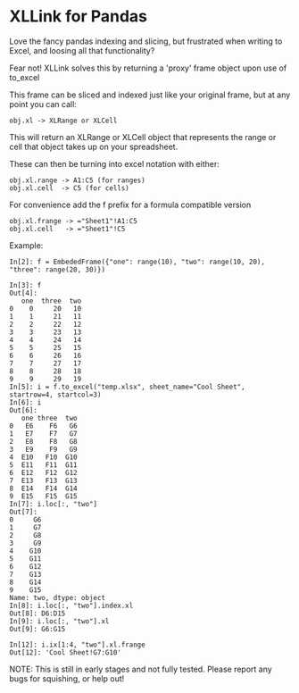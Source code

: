 # XLLink for Pandas

Love the fancy pandas indexing and slicing, but frustrated when writing to Excel, and loosing all that functionality?

Fear not! XLLink solves this by returning a 'proxy' frame object upon use of to_excel

This frame can be sliced and indexed just like your original frame, but at any point you can call:

    obj.xl -> XLRange or XLCell

This will return an XLRange or XLCell object that represents the range or cell that object takes up on your spreadsheet.

These can then be turning into excel notation with either:

    obj.xl.range -> A1:C5 (for ranges)
    obj.xl.cell  -> C5 (for cells)

For convenience add the f prefix for a formula compatible version

    obj.xl.frange -> ="Sheet1"!A1:C5
    obj.xl.cell   -> ="Sheet1"!C5

Example:

    In[2]: f = EmbededFrame({"one": range(10), "two": range(10, 20), "three": range(20, 30)})

    In[3]: f
    Out[4]:
       one  three  two
    0    0     20   10
    1    1     21   11
    2    2     22   12
    3    3     23   13
    4    4     24   14
    5    5     25   15
    6    6     26   16
    7    7     27   17
    8    8     28   18
    9    9     29   19
    In[5]: i = f.to_excel("temp.xlsx", sheet_name="Cool Sheet", startrow=4, startcol=3)
    In[6]: i
    Out[6]:
       one three  two
    0   E6    F6   G6
    1   E7    F7   G7
    2   E8    F8   G8
    3   E9    F9   G9
    4  E10   F10  G10
    5  E11   F11  G11
    6  E12   F12  G12
    7  E13   F13  G13
    8  E14   F14  G14
    9  E15   F15  G15
    In[7]: i.loc[:, "two"]
    Out[7]:
    0     G6
    1     G7
    2     G8
    3     G9
    4    G10
    5    G11
    6    G12
    7    G13
    8    G14
    9    G15
    Name: two, dtype: object
    In[8]: i.loc[:, "two"].index.xl
    Out[8]: D6:D15
    In[9]: i.loc[:, "two"].xl
    Out[9]: G6:G15

    In[12]: i.ix[1:4, "two"].xl.frange
    Out[12]: 'Cool Sheet!G7:G10'

NOTE: This is still in early stages and not fully tested. Please report any bugs for squishing, or help out!
